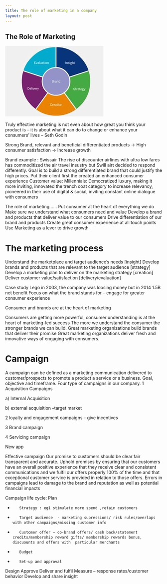 ```yaml
---
title: The role of marketing in a company
layout: post
---
```



## The Role of Marketing


![Screenshot of Embark](/images/content/marketing.jpg)


Truly effective marketing is not even about how great you think your product is – it is about what it can do to change or enhance your consumers’ lives – Seth Godin
 
Strong Brand, relevant and beneficial differentiated products ->
High consumer satisfaction ->
Increase growth
 
Brand example : Swissair
The rise of discounter airlines with ultra low fares has commoditized the air travel insustry but Swill airt decided to respond differently.
Goal is to build a strong differentiated brand that could justify the high prices.
Put their client first the created an enhanced consumer experience
Customer value:
Millennials:
Democratized luxury, making it more inviting, innovated the trench coat category to increase relevancy, pioneered in their use of digital & social, inviting constant online dialogue with consumers
 
The role of marketing……
Put consumer at the heart of everything we do
Make sure we understand what consumers need and value
Develop a brand and products that deliver value to our consumers
Drive differentiation of our brand and products
Create great consumer experience at all touch points
Use Marketing as a lever to drive growth
 
 
 
# The marketing process
Understand the marketplace and target audience’s needs [insight]
Develop brands and products that are relevant to the target audience [strategy]
Develop a marketing plan to deliver on the marketing strategy [creation]
Deliver customer value/satisfaction [delivery/evaluation]
 
 
Case study
Lego in 2003, the company was loosing money but in 2014 1.5B net benefit
Focus on what the brand stands for – engage for greater consumer experience
 
 
Consumer and brands are at the heart of marketing
 
Consumers are getting more powerful, consumer understanding is at the heart of marketing-led success
The more we understand the consumer the stronger brands we can build. Great marketing organizations build brands that deliver their promise
Great marketing organizations deliver fresh and innovative ways of engaging with consumers.
 

# Campaign

A campaign can be defined as a marketing communication delivered to customer/prospects to promote a product a service or a business.
Goal, objective and timeframe.
Four type of campaigns in our company.
1       Acquisition Campaigns

a)      Internal Acquisition

b)      external acquisition –target market

2       loyalty and engagement campaigns – give incentives

3       Brand campaign

4       Servicing campaign

New app

 
Effective campaign
Our promise to customers should be clear fair transparent and accurate. Uphold promises by ensuring that our customers have an overall positive experience that they receive clear and consistent communications and we fulfil our offers properly 100% of the time and that exceptional customer service is provided in relation to those offers.
Errors in campaigns lead to damage to the brand and reputation as well as potential financial impacts
 
 
 
 
Campaign life cycle:
Plan
-        Strategy : eg1 stimulate more spend ,retain customers

-        Target audience  - marketing supressions/ risk rules/overlaps with other campaigns/missing customer info

-        Customer offer – co-brand offers/ cash back/statement credits/membership reward gifts/ membership rewards bonus, discuounts and offers with  particular merchants

-        Budget

-        Set-up and approval

Design
Approve
Deliver and fulfil
Measure – response rates/customer behavior
Develop and share insight